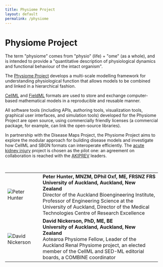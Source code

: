 ```yaml
---
title: Physiome Project
layout: default
permalink: /physiome
---
```


# Physiome Project

<p>The term "physiome" comes from "physio" (life) + "ome" (as a whole), and is intended to provide a "quantitative description of physiological dynamics and functional behaviour of the intact organism".</p>

<p>The <a href="http://physiomeproject.org/" target="_blank">Physiome Project</a> develops a multi-scale modelling framework for understanding physiological function that allows models to be combined and linked in a hierarchical fashion.</p>

<p><a href="https://www.cellml.org/" target="_blank">CellML</a> and <a href="http://physiomeproject.org/software/fieldml/about" target="_blank">FieldML</a> formats are used to store and exchange computer-based mathematical models in a reproducible and reusable manner.</p>

<p>All software tools (including APIs, authoring tools, visualization tools, graphical user interfaces, and simulation tools) developed for the Physiome Project are open source, using commercially friendly licenses (a commercial package, for example, can link the open-source libraries).</p>

<p>In partnership with the Disease Maps Project, the Physiome Project aims to explore the modular approach for building disease models and investigate how CellML and SBGN formats can interoperate efficiently. The <a href="http://disease-maps.org/projects/acutekidneyinjury">acute kidney injury</a> project is chosen as the pilot one: an agreement on collaboration is reached with the <a href="https://trecard.com/akiprev-project/" target="_blank">AKIPREV</a> leaders.</p>

<br />
<table>
<tr>
<td style="width: 100px;"><img src="../images/team/PeterHunter.jpg" alt="Peter Hunter" /></td>
<td><strong>Peter Hunter, MNZM, DPhil Oxf, ME, FRSNZ FRS</strong><br />
<strong>University of Auckland, Auckland, New Zealand</strong><br />
Director of the Auckland Bioengineering Institute, Professor of Engineering Science at the University of Auckland, Director of the Medical Technologies Centre of Research Excellence</td>
</tr>
<tr>
<td><img src="../images/team/DavidNickerson.jpg" alt="David Nickerson" /></td>
<td><strong>David Nickerson, PhD, ME, BE</strong><br />
<strong>University of Auckland, Auckland, New Zealand</strong><br />
Aotearoa Physiome Fellow, Leader of the Auckland Renal Physiome project, an elected member of the CellML and SED-ML editorial boards, a COMBINE coordinator</td>
</tr>
</table>
